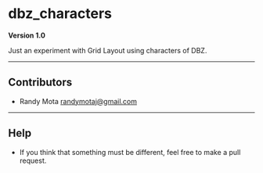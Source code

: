 # dbz_characters

**Version 1.0**

Just an experiment with Grid Layout using characters of DBZ.

---

## Contributors

- Randy Mota <randymotaj@gmail.com>

---

## Help

- If you think that something must be different, feel free to make a pull request.


